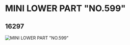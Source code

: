 # MINI LOWER PART "NO.599"
## 16297
![MINI LOWER PART "NO.599"](https://lc-www-live-s.legocdn.com/media/bricks/5/2/6057975.jpg)